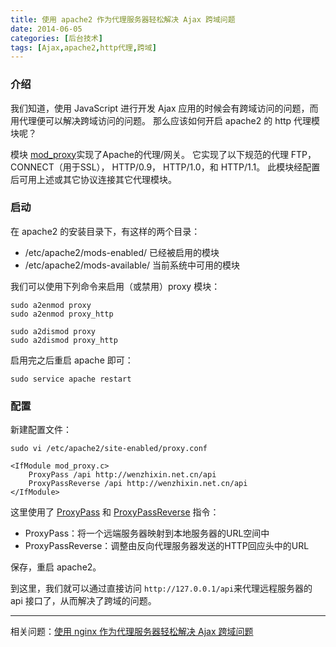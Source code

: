 ```yaml
---
title: 使用 apache2 作为代理服务器轻松解决 Ajax 跨域问题
date: 2014-06-05
categories: [后台技术]
tags: [Ajax,apache2,http代理,跨域]
---
```


### 介绍

我们知道，使用 JavaScript 进行开发 Ajax 应用的时候会有跨域访问的问题，而用代理便可以解决跨域访问的问题。
那么应该如何开启 apache2 的 http 代理模块呢？

模块 [mod_proxy](http://www.2cto.com/shouce/ApacheManual/mod/mod_proxy.html)实现了Apache的代理/网关。
它实现了以下规范的代理 FTP， CONNECT（用于SSL）， HTTP/0.9， HTTP/1.0，和 HTTP/1.1。
此模块经配置后可用上述或其它协议连接其它代理模块。

### 启动

在 apache2 的安装目录下，有这样的两个目录：

* /etc/apache2/mods-enabled/ 已经被启用的模块
* /etc/apache2/mods-available/ 当前系统中可用的模块

我们可以使用下列命令来启用（或禁用）proxy 模块：

```
sudo a2enmod proxy
sudo a2enmod proxy_http

sudo a2dismod proxy
sudo a2dismod proxy_http
```

启用完之后重启 apache 即可：
```
sudo service apache restart
```

### 配置

新建配置文件：
```
sudo vi /etc/apache2/site-enabled/proxy.conf
```

```
<IfModule mod_proxy.c>
	ProxyPass /api http://wenzhixin.net.cn/api
	ProxyPassReverse /api http://wenzhixin.net.cn/api
</IfModule>
```

这里使用了 [ProxyPass](http://www.2cto.com/shouce/ApacheManual/mod/mod_proxy.html#proxypass) 和 [ProxyPassReverse](http://www.2cto.com/shouce/ApacheManual/mod/mod_proxy.html#proxypassreverse) 指令：

* ProxyPass：将一个远端服务器映射到本地服务器的URL空间中
* ProxyPassReverse：调整由反向代理服务器发送的HTTP回应头中的URL

保存，重启 apache2。

到这里，我们就可以通过直接访问 ```http://127.0.0.1/api```来代理远程服务器的 api 接口了，从而解决了跨域的问题。

___

相关问题：[使用 nginx 作为代理服务器轻松解决 Ajax 跨域问题](http://wenzhixin.net.cn/2012/08/01/the-use-of-nginx-as-a-proxy-server-easily-solve-the-cross-domain-ajax-problem)
